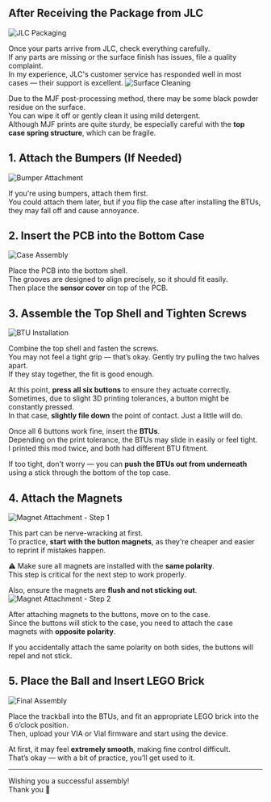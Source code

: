 
## After Receiving the Package from JLC
![JLC Packaging](https://github.com/Dexter-KBD/mod/blob/8e74e8d43174bb9c2544ebb85e6870862ea003aa/50-55mm%20Ball%20(Thinner%20Bezel)/Image/Assembly%20guide/jlc.JPEG?raw=true)

Once your parts arrive from JLC, check everything carefully.  
If any parts are missing or the surface finish has issues, file a quality complaint.  
In my experience, JLC's customer service has responded well in most cases — their support is excellent.
![Surface Cleaning](https://github.com/Dexter-KBD/mod/blob/316abd50027329fc95061f0bf5042964325b481b/50-55mm%20Ball%20(Thinner%20Bezel)/Image/Assembly%20guide/dirty.JPEG?raw=true)

Due to the MJF post-processing method, there may be some black powder residue on the surface.  
You can wipe it off or gently clean it using mild detergent.  
Although MJF prints are quite sturdy, be especially careful with the **top case spring structure**, which can be fragile.



## 1. Attach the Bumpers (If Needed)
![Bumper Attachment](https://github.com/Dexter-KBD/mod/blob/316abd50027329fc95061f0bf5042964325b481b/50-55mm%20Ball%20(Thinner%20Bezel)/Image/Assembly%20guide/bum.JPEG?raw=true)

If you're using bumpers, attach them first.  
You could attach them later, but if you flip the case after installing the BTUs, they may fall off and cause annoyance.



## 2. Insert the PCB into the Bottom Case
![Case Assembly](https://github.com/Dexter-KBD/mod/blob/316abd50027329fc95061f0bf5042964325b481b/50-55mm%20Ball%20(Thinner%20Bezel)/Image/Assembly%20guide/assemble.JPEG?raw=true)

Place the PCB into the bottom shell.  
The grooves are designed to align precisely, so it should fit easily.  
Then place the **sensor cover** on top of the PCB.



## 3. Assemble the Top Shell and Tighten Screws
![BTU Installation](https://github.com/Dexter-KBD/mod/blob/316abd50027329fc95061f0bf5042964325b481b/50-55mm%20Ball%20(Thinner%20Bezel)/Image/Assembly%20guide/btu.JPEG?raw=true)

Combine the top shell and fasten the screws.  
You may not feel a tight grip — that’s okay. Gently try pulling the two halves apart.  
If they stay together, the fit is good enough.

At this point, **press all six buttons** to ensure they actuate correctly.  
Sometimes, due to slight 3D printing tolerances, a button might be constantly pressed.  
In that case, **slightly file down** the point of contact. Just a little will do.

Once all 6 buttons work fine, insert the **BTUs**.  
Depending on the print tolerance, the BTUs may slide in easily or feel tight.  
I printed this mod twice, and both had different BTU fitment.

If too tight, don't worry — you can **push the BTUs out from underneath** using a stick through the bottom of the top case.



## 4. Attach the Magnets
![Magnet Attachment - Step 1](https://github.com/Dexter-KBD/mod/blob/316abd50027329fc95061f0bf5042964325b481b/50-55mm%20Ball%20(Thinner%20Bezel)/Image/Assembly%20guide/magnet1.JPEG?raw=true)

This part can be nerve-wracking at first.  
To practice, **start with the button magnets**, as they're cheaper and easier to reprint if mistakes happen.

⚠️ Make sure all magnets are installed with the **same polarity**.  
This step is critical for the next step to work properly.

Also, ensure the magnets are **flush and not sticking out**.
![Magnet Attachment - Step 2](https://github.com/Dexter-KBD/mod/blob/316abd50027329fc95061f0bf5042964325b481b/50-55mm%20Ball%20(Thinner%20Bezel)/Image/Assembly%20guide/magnet2.JPEG?raw=true)

After attaching magnets to the buttons, move on to the case.  
Since the buttons will stick to the case, you need to attach the case magnets with **opposite polarity**.

If you accidentally attach the same polarity on both sides, the buttons will repel and not stick.



## 5. Place the Ball and Insert LEGO Brick
![Final Assembly](https://github.com/Dexter-KBD/mod/blob/316abd50027329fc95061f0bf5042964325b481b/50-55mm%20Ball%20(Thinner%20Bezel)/Image/Assembly%20guide/finish.webp?raw=true)

Place the trackball into the BTUs, and fit an appropriate LEGO brick into the 6 o’clock position.  
Then, upload your VIA or Vial firmware and start using the device.

At first, it may feel **extremely smooth**, making fine control difficult.  
That’s okay — with a bit of practice, you’ll get used to it.

---

Wishing you a successful assembly!  
Thank you 🙏

